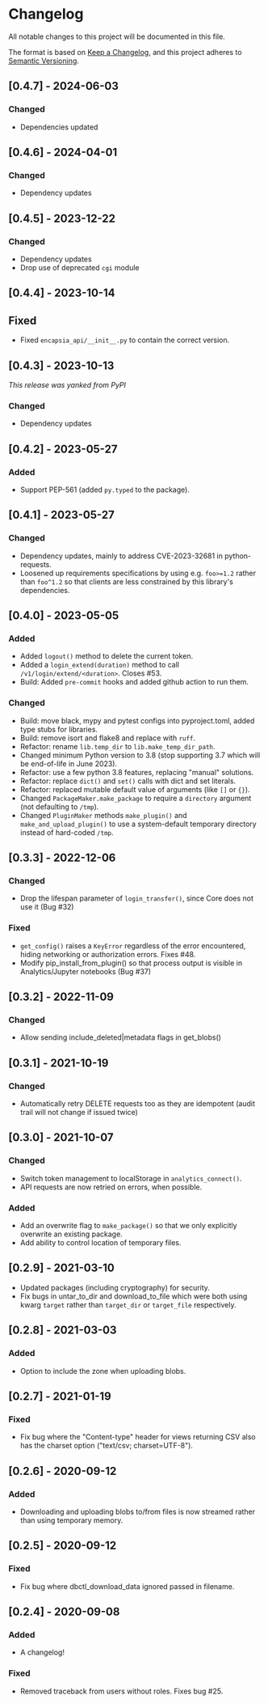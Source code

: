 # Changelog

All notable changes to this project will be documented in this file.

The format is based on [Keep a Changelog](https://keepachangelog.com/en/1.0.0/),
and this project adheres to [Semantic Versioning](https://semver.org/spec/v2.0.0.html).

## [0.4.7] - 2024-06-03

### Changed

- Dependencies updated


## [0.4.6] - 2024-04-01

### Changed

- Dependency updates


## [0.4.5] - 2023-12-22

### Changed

- Dependency updates
- Drop use of deprecated `cgi` module

## [0.4.4] - 2023-10-14

## Fixed

- Fixed `encapsia_api/__init__.py` to contain the correct version.

## [0.4.3] - 2023-10-13

*This release was yanked from PyPI*

### Changed

- Dependency updates

## [0.4.2] - 2023-05-27

### Added

- Support PEP-561 (added `py.typed` to the package).

## [0.4.1] - 2023-05-27

### Changed

- Dependency updates, mainly to address CVE-2023-32681 in python-requests.
- Loosened up requirements specifications by using e.g. `foo>=1.2` rather than
  `foo^1.2` so that clients are less constrained by this library's dependencies.

## [0.4.0] - 2023-05-05

### Added

- Added `logout()` method to delete the current token.
- Added a `login_extend(duration)` method to call `/v1/login/extend/<duration>`. Closes
  #53.
- Build: Added `pre-commit` hooks and added github action to run them.
  
### Changed

- Build: move black, mypy and pytest configs into pyproject.toml, added type stubs for
  libraries.
- Build: remove isort and flake8 and replace with `ruff`.
- Refactor: rename `lib.temp_dir` to `lib.make_temp_dir_path`.
- Changed minimum Python version to 3.8 (stop supporting 3.7 which will be end-of-life
  in June 2023).
- Refactor: use a few python 3.8 features, replacing "manual" solutions.
- Refactor: replace `dict()` and `set()` calls with dict and set literals.
- Refactor: replaced mutable default value of arguments (like `[]` or `{}`).
- Changed `PackageMaker.make_package` to require a `directory` argument (not defaulting
  to `/tmp`).
- Changed `PluginMaker` methods `make_plugin()` and `make_and_upload_plugin()` to use a
  system-default temporary directory instead of hard-coded `/tmp`.

## [0.3.3] - 2022-12-06

### Changed

- Drop the lifespan parameter of `login_transfer()`, since Core does not
  use it (Bug #32)

### Fixed

- `get_config()` raises a `KeyError` regardless of the error encountered, hiding
  networking or authorization errors. Fixes #48.
- Modify pip_install_from_plugin() so that process output is visible in
  Analytics/Jupyter notebooks (Bug #37)


## [0.3.2] - 2022-11-09

### Changed

- Allow sending include_deleted|metadata flags in get_blobs()


## [0.3.1] - 2021-10-19

### Changed

- Automatically retry DELETE requests too as they are idempotent (audit trail will not
  change if issued twice)


## [0.3.0] - 2021-10-07

### Changed

- Switch token management to localStorage in `analytics_connect()`.
- API requests are now retried on errors, when possible.

### Added

- Add an overwrite flag to `make_package()` so that we only explicitly overwrite an
  existing package.
- Add ability to control location of temporary files.


## [0.2.9] - 2021-03-10

- Updated packages (including cryptography) for security.
- Fix bugs in untar_to_dir and download_to_file which were both using kwarg `target`
  rather than `target_dir` or `target_file` respectively.


## [0.2.8] - 2021-03-03

### Added

- Option to include the zone when uploading blobs.


## [0.2.7] - 2021-01-19

### Fixed

- Fix bug where the "Content-type" header for views returning CSV also has the charset
  option ("text/csv; charset=UTF-8").


## [0.2.6] - 2020-09-12

### Added

- Downloading and uploading blobs to/from files is now streamed rather than using
  temporary memory.


## [0.2.5] - 2020-09-12

### Fixed

- Fix bug where dbctl_download_data ignored passed in filename.


## [0.2.4] - 2020-09-08

### Added

- A changelog!

### Fixed

- Removed traceback from users without roles. Fixes bug #25.
